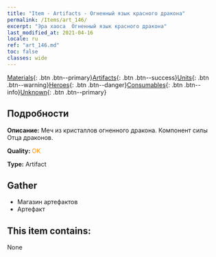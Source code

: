 ```yaml
---
title: "Item - Artifacts - Огненный язык красного дракона"
permalink: /Items/art_146/
excerpt: "Эра хаоса  Огненный язык красного дракона"
last_modified_at: 2021-04-16
locale: ru
ref: "art_146.md"
toc: false
classes: wide
---
```

 [Materials](/ru/Items/){: .btn .btn--primary}[Artifacts](/ru/Items/Artifacts/){: .btn .btn--success}[Units](/ru/Items/Units/){: .btn .btn--warning}[Heroes](/ru/Items/Heroes/){: .btn .btn--danger}[Consumables](/ru/Items/Consumables/){: .btn .btn--info}[Unknown](/ru/Items/Unknown/){: .btn .btn--primary}

## Подробности
 **Описание:** Меч из кристаллов огненного дракона. Компонент силы Отца драконов.

 **Quality:** <span style="color: #FF8C00">OK</span>

 **Type:** Artifact

## Gather

*    Магазин артефактов 
*    Артефакт 

## This item contains:

  None

